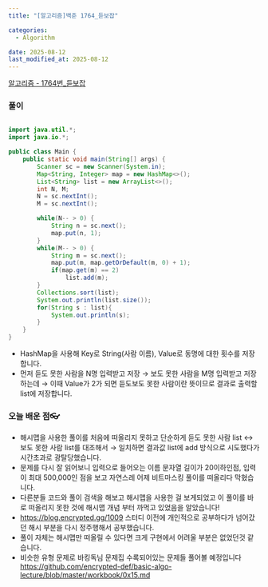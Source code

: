 ```yaml
---
title: "[알고리즘]백준 1764_듣보잡"

categories:
  - Algorithm

date: 2025-08-12
last_modified_at: 2025-08-12
---
```


[알고리즘 - 1764번\_듣보잡](https://www.acmicpc.net/problem/1764)

### 풀이

```java

import java.util.*;
import java.io.*;

public class Main {
    public static void main(String[] args) {
        Scanner sc = new Scanner(System.in);
        Map<String, Integer> map = new HashMap<>();
        List<String> list = new ArrayList<>();
        int N, M;
        N = sc.nextInt();
        M = sc.nextInt();

        while(N-- > 0) {
            String n = sc.next();
            map.put(n, 1);
        }
        while(M-- > 0) {
            String m = sc.next();
            map.put(m, map.getOrDefault(m, 0) + 1);
            if(map.get(m) == 2)
                list.add(m);
        }
        Collections.sort(list);
        System.out.println(list.size());
        for(String s : list){
            System.out.println(s);
        }
    }
}
```

- HashMap을 사용해 Key로 String(사람 이름), Value로 동명에 대한 횟수를 저장합니다.
- 먼저 듣도 못한 사람을 N명 입력받고 저장
  → 보도 못한 사람을 M명 입력받고 저장하는데
  → 이때 Value가 2가 되면 듣도보도 못한 사람이란 뜻이므로 결과로 출력할 list에 저장합니다.

### 오늘 배운 점👓

- 해시맵을 사용한 풀이를 처음에 떠올리지 못하고 단순하게
  듣도 못한 사람 list ↔ 보도 못한 사람 list를 대조해서 → 일치하면 결과값 list에 add 방식으로 시도했다가 시간초과로 광탈당했습니다.
- 문제를 다시 잘 읽어보니 입력으로 들어오는 이름 문자열 길이가 20이하인점, 입력이 최대 500,000인 점을 보고 자연스레 어제 비트마스킹 풀이를 떠올리다 막혔습니다.
- 다른분들 코드와 풀이 검색을 해보고 해시맵을 사용한 걸 보게되었고 이 풀이를 바로 떠올리지 못한 것에
  해시맵 개념 부터 까먹고 있었음을 알았습니다!
- https://blog.encrypted.gg/1009
  스터디 이전에 개인적으로 공부하다가 넘어갔던 해시 부분을 다시 정주행해서 공부했습니다.
- 풀이 자체는 해시맵만 떠올릴 수 있다면 크게 구현에서 어려울 부분은 없었던것 같습니다.
- 비슷한 유형 문제로 바킹독님 문제집 수록되어있는 문제들 풀어볼 예정입니다
  https://github.com/encrypted-def/basic-algo-lecture/blob/master/workbook/0x15.md
